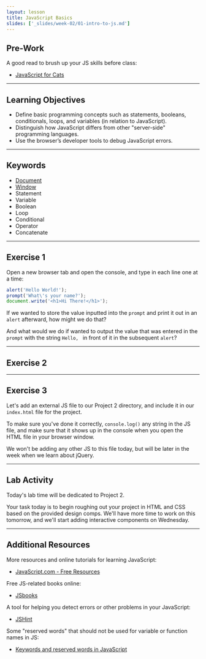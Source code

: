 ```yaml
---
layout: lesson
title: JavaScript Basics
slides: ['_slides/week-02/01-intro-to-js.md']
---
```


## Pre-Work

A good read to brush up your JS skills before class:

- [JavaScript for Cats](http://jsforcats.com/)

---

## Learning Objectives

- Define basic programming concepts such as statements, booleans, conditionals, loops, and variables (in relation to JavaScript).
- Distinguish how JavaScript differs from other "server-side" programming languages.
- Use the browser’s developer tools to debug JavaScript errors.

---

## Keywords

- [Document](https://developer.mozilla.org/en-US/docs/Web/API/document)
- [Window](https://developer.mozilla.org/en-US/docs/Web/API/Window)
- Statement
- Variable
- Boolean
- Loop
- Conditional
- Operator
- Concatenate

---

## Exercise 1

Open a new browser tab and open the console, and type in each line one at a time:

```js
alert('Hello World!');
prompt('What\'s your name?');
document.write('<h1>Hi There!</h1>');
```

If we wanted to store the value inputted into the `prompt` and print it out in an `alert` afterward, how might we do that?

And what would we do if wanted to output the value that was entered in the `prompt` with the string `Hello, ` in front of it in the subsequent `alert`?

---

## Exercise 2



---

## Exercise 3

Let's add an external JS file to our Project 2 directory, and include it in our `index.html` file for the project.

To make sure you've done it correctly, `console.log()` any string in the JS file, and make sure that it shows up in the console when you open the HTML file in your browser window.

We won't be adding any other JS to this file today, but will be later in the week when we learn about jQuery.

---

## Lab Activity

Today's lab time will be dedicated to Project 2.

Your task today is to begin roughing out your project in HTML and CSS based on the provided design comps. We'll have more time to work on this tomorrow, and we'll start adding interactive components on Wednesday.

---

## Additional Resources

More resources and online tutorials for learning JavaScript:

- [JavaScript.com - Free Resources](https://www.javascript.com/resources)

Free JS-related books online:

- [JSbooks](http://jsbooks.revolunet.com/)

A tool for helping you detect errors or other problems in your JavaScript:

- [JSHint](http://jshint.com/)

Some "reserved words" that should not be used for variable or function names in JS:

- [Keywords and reserved words in JavaScript](http://javascriptbook.com/extras/keywords-and-reserved-words/)

